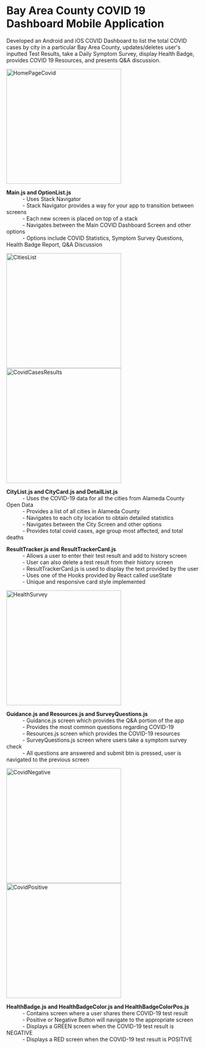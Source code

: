 # Bay Area County COVID 19 Dashboard Mobile Application
Developed an Android and iOS COVID Dashboard to list the total COVID cases by city in a particular Bay Area County, updates/deletes user's inputted Test Results, take a Daily Symptom Survey, display Health Badge, provides COVID 19 Resources, and presents Q&amp;A discussion.

<img src="images/HomePageCovid.png" alt="HomePageCovid" width="300"/>

**Main.js and OptionList.js**     
&emsp;&emsp;&emsp;- Uses Stack Navigator                                                                                                                      
&emsp;&emsp;&emsp;- Stack Navigator provides a way for your app to transition between screens                                                                        
&emsp;&emsp;&emsp;- Each new screen is placed on top of a stack                                                                                                   
&emsp;&emsp;&emsp;- Navigates between the Main COVID Dashboard Screen and other options                                                                           
&emsp;&emsp;&emsp;- Options include COVID Statistics, Symptom Survey Questions, Health Badge Report, Q&A Discussion                                                    

<img src="images/CitiesList.png" alt="CitiesList" width="300"/>
<img src="images/CovidCasesResults.png" alt="CovidCasesResults" width="300"/>

**CityList.js and CityCard.js and DetailList.js**     
&emsp;&emsp;&emsp;- Uses the COVID-19 data for all the cities from Alameda County Open Data                                                                            
&emsp;&emsp;&emsp;- Provides a list of all cities in Alameda County                                                                                                    
&emsp;&emsp;&emsp;- Navigates to each city location to obtain detailed statistics                                                                                       
&emsp;&emsp;&emsp;- Navigates between the City Screen and other options                                                                           
&emsp;&emsp;&emsp;- Provides total covid cases, age group most affected, and total deaths  

**ResultTracker.js and ResultTrackerCard.js**     
&emsp;&emsp;&emsp;- Allows a user to enter their test result and add to history screen                                                                                 
&emsp;&emsp;&emsp;- User can also delete a test result from their history screen                                                                        
&emsp;&emsp;&emsp;- ResultTrackerCard.js is used to display the text provided by the user                                                                               
&emsp;&emsp;&emsp;- Uses one of the Hooks provided by React called useState                                                                       
&emsp;&emsp;&emsp;- Unique and responsive card style implemented                                 

<img src="images/HealthSurvey.png" alt="HealthSurvey" width="300"/>

**Guidance.js and Resources.js and SurveyQuestions.js**     
&emsp;&emsp;&emsp;- Guidance.js screen which provides the Q&A portion of the app                                                                               
&emsp;&emsp;&emsp;- Provides the most common questions regarding COVID-19                                                                                               
&emsp;&emsp;&emsp;- Resources.js screen which provides the COVID-19 resources                                                                                     
&emsp;&emsp;&emsp;- SurveyQuestions.js screen where users take a symptom survey check                                                                           
&emsp;&emsp;&emsp;- All questions are answered and submit btn is pressed, user is navigated to the previous screen       

<img src="images/CovidNegative.png" alt="CovidNegative" width="300"/>
<img src="images/CovidPositive.png" alt="CovidPositive" width="300"/>

**HealthBadge.js and HealthBadgeColor.js and HealthBadgeColorPos.js**     
&emsp;&emsp;&emsp;- Contains screen where a user shares there COVID-19 test result                                                                   
&emsp;&emsp;&emsp;- Positive or Negative Button will navigate to the appropriate screen                                                                                 
&emsp;&emsp;&emsp;- Displays a GREEN screen when the COVID-19 test result is NEGATIVE                                                                                   
&emsp;&emsp;&emsp;- Displays a RED screen when the COVID-19 test result is POSITIVE                                                                          

